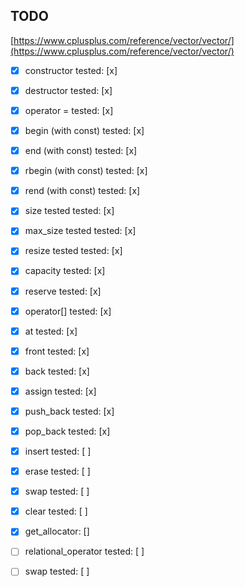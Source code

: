 ## TODO

[https://www.cplusplus.com/reference/vector/vector/](https://www.cplusplus.com/reference/vector/vector/)
 - [x] constructor tested: [x]
 - [x] destructor tested: [x]
 - [x]  operator = tested: [x]

 - [x]  begin (with const) tested: [x]
 - [x]  end  (with const) tested: [x]
 - [x]  rbegin (with const) tested: [x]
 - [x] rend  (with const) tested: [x]
 
 - [x] size tested tested: [x]
 - [x]  max_size tested tested: [x]
 - [x]  resize tested tested: [x]
 - [x]   capacity tested: [x]
 - [x]  reserve tested: [x]
 
 - [x]  operator[] tested: [x]
 - [x]  at tested: [x]
 - [x] front tested: [x]
 - [x] back tested: [x]
 
 - [x]  assign tested: [x]
 - [x]  push_back tested: [x]
 - [x]  pop_back tested: [x]
 - [x]  insert tested: [ ]
 - [x]  erase tested: [ ]
 - [x] swap tested: [ ]
 - [x] clear tested: [ ]
 
 - [x] get_allocator: []

 - [ ] relational_operator tested: [ ]
 - [ ] swap tested: [ ]
